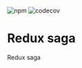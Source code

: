 ![npm](https://img.shields.io/npm/v/@txo-peer-dep/redux-saga)
![codecov](https://img.shields.io/codecov/c/github/technology-studio/redux-saga-peer)
# Redux saga #

Redux saga
